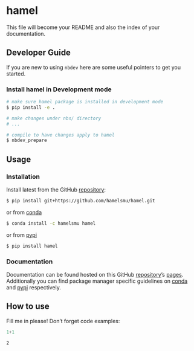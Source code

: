 # hamel


<!-- WARNING: THIS FILE WAS AUTOGENERATED! DO NOT EDIT! -->

This file will become your README and also the index of your
documentation.

## Developer Guide

If you are new to using `nbdev` here are some useful pointers to get you
started.

### Install hamel in Development mode

``` sh
# make sure hamel package is installed in development mode
$ pip install -e .

# make changes under nbs/ directory
# ...

# compile to have changes apply to hamel
$ nbdev_prepare
```

## Usage

### Installation

Install latest from the GitHub
[repository](https://github.com/hamelsmu/hamel):

``` sh
$ pip install git+https://github.com/hamelsmu/hamel.git
```

or from [conda](https://anaconda.org/hamelsmu/hamel)

``` sh
$ conda install -c hamelsmu hamel
```

or from [pypi](https://pypi.org/project/hamel/)

``` sh
$ pip install hamel
```

### Documentation

Documentation can be found hosted on this GitHub
[repository](https://github.com/hamelsmu/hamel)’s
[pages](https://hamelsmu.github.io/hamel/). Additionally you can find
package manager specific guidelines on
[conda](https://anaconda.org/hamelsmu/hamel) and
[pypi](https://pypi.org/project/hamel/) respectively.

## How to use

Fill me in please! Don’t forget code examples:

``` python
1+1
```

    2
